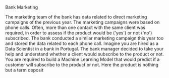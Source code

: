 Bank Marketing

The marketing team of the bank has data related to direct marketing campaigns of the previous year. The marketing campaigns were based on phone calls. Often, more than one contact with the same client was required, in order to assess if the product would be ('yes') or not ('no') subscribed. The bank conducted a similar marketing campaign this year too and stored the data related to each phone call. 
Imagine you are hired as a Data Scientist in a bank in Portugal. The bank manager decided to take your help and understand whether 
a client would subscribe to the product or not. You are required to build a Machine Learning Model that would predict if a customer will subscribe to the product or not. Here the product is nothing but a term deposit
